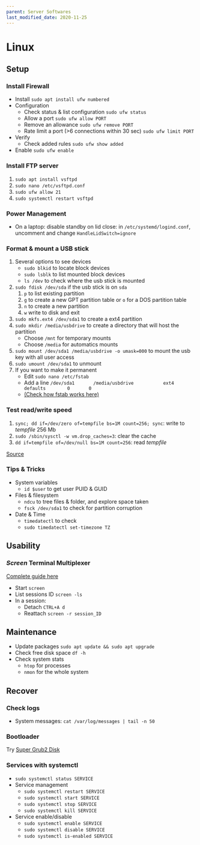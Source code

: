 ```yaml
---
parent: Server Softwares
last_modified_date: 2020-11-25
---
```


# Linux

## Setup

### Install Firewall

* Install `sudo apt install ufw numbered`
* Configuration
    * Check status & list configuration `sudo ufw status`
    * Allow a port `sudo ufw allow PORT`
    * Remove an allowance `sudo ufw remove PORT`
    * Rate limit a port (>6 connections within 30 sec) `sudo ufw limit PORT`
* Verify
    * Check added rules `sudo ufw show added`
* Enable `sudo ufw enable`

### Install FTP server

1. `sudo apt install vsftpd`
1. `sudo nano /etc/vsftpd.conf`
1. `sudo ufw allow 21`
1. `sudo systemctl restart vsftpd`

### Power Management

* On a laptop: disable standby on lid close: in `/etc/systemd/logind.conf`, uncomment and change `HandleLidSwitch=ignore`

### Format & mount a USB stick

1. Several options to see devices
    * `sudo blkid` to locate block devices
    * `sudo lsblk` to list mounted block devices
    * `ls /dev` to check where the usb stick is mounted
1. `sudo fdisk /dev/sda` if the usb stick is on `sda`
    1. `p` to list existing partition
    1. `g` to create a new GPT partition table or `o` for a DOS partition table
    1. `n` to create a new partition
    1. `w` write to disk and exit
1. `sudo mkfs.ext4 /dev/sda1` to create a ext4 partition
1. `sudo mkdir /media/usbdrive` to create a directory that will host the partition
    * Choose `/mnt` for temporary mounts
    * Choose `/media` for automatics mounts
1. `sudo mount /dev/sda1 /media/usbdrive -o umask=000` to mount the usb key with all user access
1. `sudo umount /dev/sda1` to unmount
1. If you want to make it permanent
    * Edit `sudo nano /etc/fstab`
    * Add a line `/dev/sda1       /media/usbdrive           ext4    defaults        0       0 `
    * [(Check how fstab works here)](https://www.howtogeek.com/howto/38125/htg-explains-what-is-the-linux-fstab-and-how-does-it-work/)

### Test read/write speed

1. `sync; dd if=/dev/zero of=tempfile bs=1M count=256; sync`: write to *tempfile* 256 Mb
1. `sudo /sbin/sysctl -w vm.drop_caches=3`: clear the cache
1. `dd if=tempfile of=/dev/null bs=1M count=256`: read *tempfile*

[Source](https://www.shellhacks.com/disk-speed-test-read-write-hdd-ssd-perfomance-linux/)

### Tips & Tricks

* System variables
    * `id $user` to get user PUID & GUID
* Files & filesystem
    * `ndcu` to tree files & folder, and explore space taken
    * `fsck /dev/sda1` to check for partition corruption
* Date & Time
    * `timedatectl` to check
    * `sudo timedatectl set-timezone TZ`

## Usability

### *Screen* Terminal Multiplexer

[Complete guide here](https://www.howtogeek.com/662422/how-to-use-linuxs-screen-command/)

* Start `screen`
* List sessions ID `screen -ls`
* In a session:
    * Detach `CTRL+A d`
    * Reattach `screen -r session_ID`

## Maintenance

* Update packages `sudo apt update && sudo apt upgrade`
* Check free disk space `df -h`
* Check system stats
    * `htop` for processes
    * `nmon` for the whole system

## Recover

### Check logs

* System messages: `cat /var/log/messages | tail -n 50`

### Bootloader

Try [Super Grub2 Disk](https://www.supergrubdisk.org/)

### Services with systemctl

* `sudo systemctl status SERVICE`
* Service management
    * `sudo systemctl restart SERVICE`
    * `sudo systemctl start SERVICE`
    * `sudo systemctl stop SERVICE`
    * `sudo systemctl kill SERVICE`
* Service enable/disable
    * `sudo systemctl enable SERVICE`
    * `sudo systemctl disable SERVICE`
    * `sudo systemctl is-enabled SERVICE`
